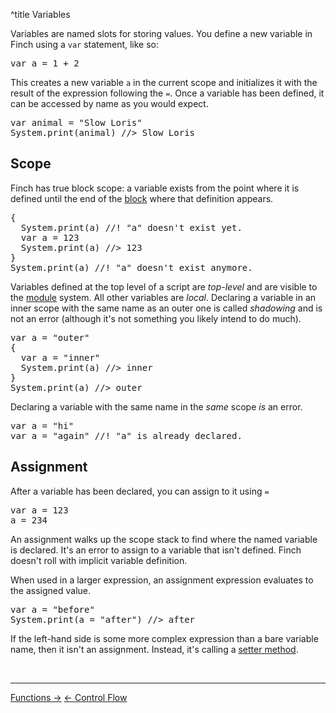 ^title Variables

Variables are named slots for storing values. You define a new variable in Finch
using a `var` statement, like so:

<pre class="snippet">
var a = 1 + 2
</pre>

This creates a new variable `a` in the current scope and initializes it with
the result of the expression following the `=`. Once a variable has been
defined, it can be accessed by name as you would expect.

<pre class="snippet">
var animal = "Slow Loris"
System.print(animal) //> Slow Loris
</pre>

## Scope

Finch has true block scope: a variable exists from the point where it is defined
until the end of the [block](syntax.html#blocks) where that definition appears.

<pre class="snippet">
{
  System.print(a) //! "a" doesn't exist yet.
  var a = 123
  System.print(a) //> 123
}
System.print(a) //! "a" doesn't exist anymore.
</pre>

Variables defined at the top level of a script are *top-level* and are visible
to the [module](modularity.html) system. All other variables are *local*.
Declaring a variable in an inner scope with the same name as an outer one is
called *shadowing* and is not an error (although it's not something you likely
intend to do much).

<pre class="snippet">
var a = "outer"
{
  var a = "inner"
  System.print(a) //> inner
}
System.print(a) //> outer
</pre>

Declaring a variable with the same name in the *same* scope *is* an error.

<pre class="snippet">
var a = "hi"
var a = "again" //! "a" is already declared.
</pre>

## Assignment

After a variable has been declared, you can assign to it using `=`

<pre class="snippet">
var a = 123
a = 234
</pre>

An assignment walks up the scope stack to find where the named variable is
declared. It's an error to assign to a variable that isn't defined. Finch
doesn't roll with implicit variable definition.

When used in a larger expression, an assignment expression evaluates to the
assigned value.

<pre class="snippet">
var a = "before"
System.print(a = "after") //> after
</pre>

If the left-hand side is some more complex expression than a bare variable name,
then it isn't an assignment. Instead, it's calling a [setter method][].

[setter method]: method-calls.html#setters

<br><hr>
<a class="right" href="functions.html">Functions &rarr;</a>
<a href="control-flow.html">&larr; Control Flow</a>
